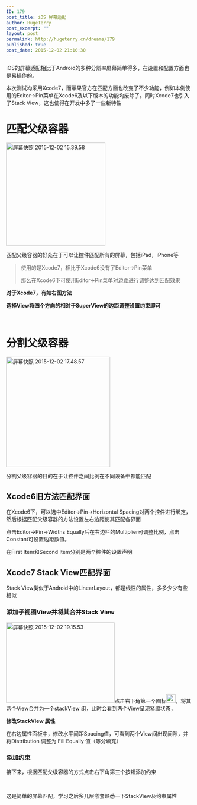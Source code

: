 ```yaml
---
ID: 179
post_title: iOS 屏幕适配
author: HugeTerry
post_excerpt: ""
layout: post
permalink: http://hugeterry.cn/dreams/179
published: true
post_date: 2015-12-02 21:10:30
---
```

iOS的屏幕适配相比于Android的多种分辨率屏幕简单得多，在设置和配置方面也是易操作的。

本次测试均采用Xcode7，而苹果官方在匹配方面也改变了不少功能，例如本例使用的Editor-&gt;Pin菜单在Xcode6及以下版本的功能均废除了。同时Xcode7也引入了Stack View，这也使得在开发中多了一些新特性
<h1>匹配父级容器</h1>
<a href="http://www.hugeterry.cn/wp-content/uploads/2015/12/屏幕快照-2015-12-02-15.39.58.png"><img class=" wp-image-181 alignright" src="http://www.hugeterry.cn/wp-content/uploads/2015/12/屏幕快照-2015-12-02-15.39.58.png" alt="屏幕快照 2015-12-02 15.39.58" width="268" height="278" /></a>

匹配父级容器的好处在于可以让控件匹配所有的屏幕，包括iPad，iPhone等
<blockquote>使用的是Xcode7，相比于Xcode6没有了Editor-&gt;Pin菜单

那么在Xcode6下可使用Editor-&gt;Pin菜单对边距进行调整达到匹配效果</blockquote>
<strong>对于Xcode7，有如右图方法</strong>

<strong>选择View将四个方向的相对于SuperView的边距调整设置约束即可</strong>

&nbsp;
<h1>分割父级容器</h1>
<img class=" wp-image-182 alignright" style="line-height: 1.5;" src="http://www.hugeterry.cn/wp-content/uploads/2015/12/屏幕快照-2015-12-02-17.48.57.png" alt="屏幕快照 2015-12-02 17.48.57" width="281" height="297" />

分割父级容器的目的在于让控件之间比例在不同设备中都能匹配
<h2>Xcode6旧方法匹配界面</h2>
在Xcode6下，可以选中Editor-&gt;Pin-&gt;Horizontal Spacing对两个控件进行绑定，然后根据匹配父级容器的方法设置左右边距使其匹配各界面

点击Editor-&gt;Pin-&gt;Widths Equally后在右边栏的Multiplier可调整比例，点击Constant可设置边距数值。

在First Item和Second Item分别是两个控件的设置声明
<h2>Xcode7 Stack View匹配界面</h2>
Stack View类似于Android中的LinearLayout，都是线性的属性，多多少少有些相似
<h3>添加子视图View并将其合并Stack View</h3>
<a href="http://www.hugeterry.cn/wp-content/uploads/2015/12/屏幕快照-2015-12-02-19.15.53.png"><img class=" wp-image-186 alignright" src="http://www.hugeterry.cn/wp-content/uploads/2015/12/屏幕快照-2015-12-02-19.15.53.png" alt="屏幕快照 2015-12-02 19.15.53" width="293" height="217" /></a>点击右下角第一个图标<a href="http://www.hugeterry.cn/wp-content/uploads/2015/12/屏幕快照-2015-12-02-19.17.27.png"><img class="alignnone size-full wp-image-187" src="http://www.hugeterry.cn/wp-content/uploads/2015/12/屏幕快照-2015-12-02-19.17.27.png" alt="屏幕快照 2015-12-02 19.17.27" width="25" height="24" /></a>，将其两个View合并为一个stackView 组，此时会看到两个View呈现紧缩状态，

<strong>修改StackView 属性</strong>

在右边属性面板中，修改水平间距Spacing值，可看到两个View间出现间隙，并将Distribution 调整为 Fill Equally 值（等分填充）
<h3>添加约束</h3>
接下来，根据匹配父级容器的方式点击右下角第三个按钮添加约束

&nbsp;

这是简单的屏幕匹配，学习之后多几层嵌套熟悉一下StackView及约束属性